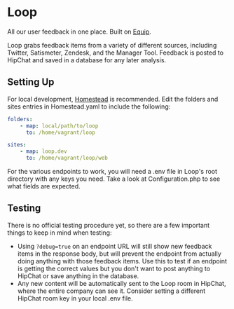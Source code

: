 # Loop

All our user feedback in one place. Built on [Equip](https://github.com/equip/framework).

Loop grabs feedback items from a variety of different sources, including Twitter, Satismeter, Zendesk, and the Manager Tool. Feedback is posted to HipChat and saved in a database for any later analysis.

## Setting Up

For local development, [Homestead](http://laravel.com/docs/4.2/homestead) is recommended. Edit the folders and sites entries in Homestead.yaml to include the following:

```yaml
folders:
    - map: local/path/to/loop
      to: /home/vagrant/loop

sites:
    - map: loop.dev
      to: /home/vagrant/loop/web
```

For the various endpoints to work, you will need a .env file in Loop's root directory with any keys you need. Take a look at Configuration.php to see what fields are expected.

## Testing

There is no official testing procedure yet, so there are a few important things to keep in mind when testing:

- Using `?debug=true` on an endpoint URL will still show new feedback items in the response body, but will prevent the endpoint from actually doing anything with those feedback items. Use this to test if an endpoint is getting the correct values but you don't want to post anything to HipChat or save anything in the database.
- Any new content will be automatically sent to the Loop room in HipChat, where the entire company can see it. Consider setting a different HipChat room key in your local .env file.
